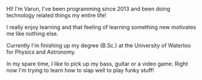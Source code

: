 HI! I'm Varun, I've been programming since 2013 and been doing technology related things my entire life! 

I really enjoy learning and that feeling of learning something new motivates me like nothing else. 

Currently I'm finishing up my degree (B.Sc.) at the University of Waterloo for Physics and Astronomy. 

In my spare time, I like to pick up my bass, guitar or a video game. Right now I'm trying to learn how to slap well to play funky stuff! 
